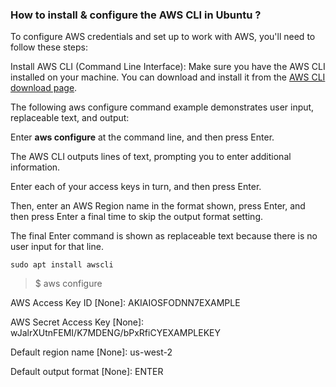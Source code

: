 ### How to install & configure the AWS CLI  in Ubuntu ?

To configure AWS credentials and set up to work with AWS, you'll need to follow these steps:

Install AWS CLI (Command Line Interface):
Make sure you have the AWS CLI installed on your machine. You can download and install it from the [AWS CLI download page](https://aws.amazon.com/cli/).

The following aws configure command example demonstrates user input, replaceable text, and output:

Enter **aws configure**  at the command line, and then press Enter.

The AWS CLI outputs lines of text, prompting you to enter additional information.

Enter each of your access keys in turn, and then press Enter.

Then, enter an AWS Region name in the format shown, press Enter, and then press Enter a final time to skip the output format setting.

The final Enter command is shown as replaceable text because there is no user input for that line.

 `
sudo apt install awscli
`

> $ aws configure

AWS Access Key ID [None]: AKIAIOSFODNN7EXAMPLE

AWS Secret Access Key [None]: wJalrXUtnFEMI/K7MDENG/bPxRfiCYEXAMPLEKEY

Default region name [None]: us-west-2

Default output format [None]: ENTER
